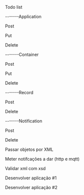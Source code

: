 Todo list

-------Application

  Post
  
  Put
  
  Delete
  
-------Container

  Post
  
  Put
  
  Delete
  
-------Record

  Post
  
  Delete
  
-------Notification

  Post
  
  Delete




Passar objetos por XML

Meter notifcações a dar (http e mqtt)

Validar xml com xsd


Desenvolver aplicação #1

Desenvolver aplicação #2
